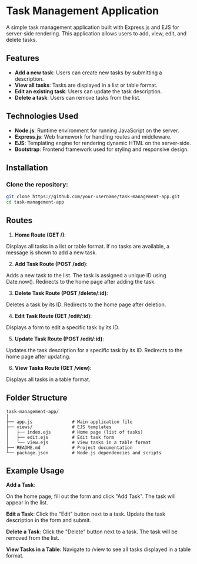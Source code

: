 # Task Management Application

A simple task management application built with Express.js and EJS for server-side rendering. This application allows users to add, view, edit, and delete tasks.

## Features

- **Add a new task**: Users can create new tasks by submitting a description.
- **View all tasks**: Tasks are displayed in a list or table format.
- **Edit an existing task**: Users can update the task description.
- **Delete a task**: Users can remove tasks from the list.

## Technologies Used

- **Node.js**: Runtime environment for running JavaScript on the server.
- **Express.js**: Web framework for handling routes and middleware.
- **EJS**: Templating engine for rendering dynamic HTML on the server-side.
- **Bootstrap**: Frontend framework used for styling and responsive design.

## Installation

### Clone the repository:

```bash
git clone https://github.com/your-username/task-management-app.git
cd task-management-app
```
## Routes
1. **Home Route (GET /)**:

  Displays all tasks in a list or table format.
  If no tasks are available, a message is shown to add a new task.

2. **Add Task Route (POST /add)**:

  Adds a new task to the list.
  The task is assigned a unique ID using Date.now().
  Redirects to the home page after adding the task.

3. **Delete Task Route (POST /delete/:id)**:

  Deletes a task by its ID.
  Redirects to the home page after deletion.
  
4. **Edit Task Route (GET /edit/:id)**:

  Displays a form to edit a specific task by its ID.
  
5. **Update Task Route (POST /edit/:id)**:

  Updates the task description for a specific task by its ID.
  Redirects to the home page after updating.

6. **View Tasks Route (GET /view)**:

  Displays all tasks in a table format.

## Folder Structure
```
task-management-app/
│
├── app.js               # Main application file
├── views/               # EJS templates
│   ├── index.ejs        # Home page (list of tasks)
│   ├── edit.ejs         # Edit task form
│   └── view.ejs         # View tasks in a table format
├── README.md            # Project documentation
└── package.json         # Node.js dependencies and scripts
```

## Example Usage

**Add a Task**:

On the home page, fill out the form and click "Add Task".
The task will appear in the list.

**Edit a Task**:
Click the "Edit" button next to a task.
Update the task description in the form and submit.

**Delete a Task**:
Click the "Delete" button next to a task.
The task will be removed from the list.

**View Tasks in a Table**:
Navigate to /view to see all tasks displayed in a table format.
